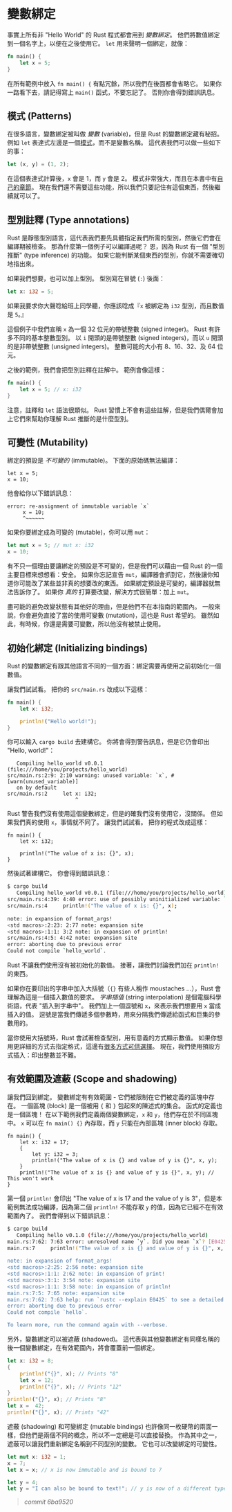 # 變數綁定


事實上所有非 "Hello World" 的 Rust 程式都會用到 *變數綁定*。
他們將數值綁定到一個名字上，以便在之後使用它。
`let` 用來聲明一個綁定，就像：

```rust
fn main() {
    let x = 5;
}
```

在所有範例中放入 `fn main() {` 有點冗餘，所以我們在後面都會省略它。
如果你一路看下去，請記得寫上 `main()` 函式，不要忘記了。
否則你會得到錯誤訊息。

## 模式 (Patterns)

在很多語言，變數綁定被叫做 *變數* (variable)，但是 Rust 的變數綁定藏有秘招。
例如 `let` 表達式左邊是一個[模式][pattern]，而不是變數名稱。
這代表我們可以做一些如下的事：

```rust
let (x, y) = (1, 2);
```

在這個表達式計算後，`x` 會是 1，而 `y` 會是 2。
模式非常強大，而且在本書中有[自己的章節][pattern]。
現在我們還不需要這些功能，所以我們只要記住有這個東西，然後繼續就可以了。

[pattern]: patterns.html

## 型別註釋 (Type annotations)

Rust 是靜態型別語言，這代表我們要先具體指定我們所需的型別，然後它們會在編譯期被檢查。
那為什麼第一個例子可以編譯過呢？
恩，因為 Rust 有一個 "型別推斷" (type inference) 的功能。
如果它能判斷某個東西的型別，你就不需要確切地指出來。

如果我們想要，也可以加上型別。
型別寫在冒號 (`:`) 後面：

```rust
let x: i32 = 5;
```

如果我要求你大聲唸給班上同學聽，你應該唸成『`x` 被綁定為 `i32` 型別，而且數值是 `5`。』

這個例子中我們宣稱 `x` 為一個 32 位元的帶號整數 (signed integer)。
Rust 有許多不同的基本整數型別。
以 `i` 開頭的是帶號整數 (signed integers)，而以 `u` 開頭的是非帶號整數 (unsigned integers)。
整數可能的大小有 8、16、32、及 64 位元。

之後的範例，我們會把型別註釋在註解中。
範例會像這樣：

```rust
fn main() {
    let x = 5; // x: i32
}
```

注意，註釋和 `let` 語法很類似。
Rust 習慣上不會有這些註解，但是我們偶爾會加上它們來幫助你理解 Rust 推斷的是什麼型別。

## 可變性 (Mutability)

綁定的預設是 *不可變的* (immutable)。
下面的原始碼無法編譯：

```rust,ignore
let x = 5;
x = 10;
```

他會給你以下錯誤訊息：

```text
error: re-assignment of immutable variable `x`
     x = 10;
     ^~~~~~~
```

如果你要綁定成為可變的 (mutable)，你可以用 `mut`：

```rust
let mut x = 5; // mut x: i32
x = 10;
```

有不只一個理由要讓綁定的預設是不可變的，但是我們可以藉由一個 Rust 的一個主要目標來想想看：安全。
如果你忘記宣告 `mut`，編譯器會抓到它，然後讓你知道你可能改了某些並非真的想要改的東西。
如果綁定預設是可變的，編譯器就無法告訴你了。
如果你 _真的_ 打算要改變，解決方式很簡單：加上 `mut`。

盡可能的避免改變狀態有其他好的理由，但是他們不在本指南的範圍內。
一般來說，你會避免直接了當的使用可變數 (mutation)，這也是 Rust 希望的。
雖然如此，有時候，你還是需要可變數，所以他沒有被禁止使用。

## 初始化綁定 (Initializing bindings)

Rust 的變數綁定有跟其他語言不同的一個方面：綁定需要再使用之前初始化一個數值。

讓我們試試看。
把你的 `src/main.rs` 改成以下這樣：

```rust
fn main() {
    let x: i32;

    println!("Hello world!");
}
```

你可以輸入 `cargo build` 去建構它。
你將會得到警告訊息，但是它仍會印出 "Hello, world!"：

```text
   Compiling hello_world v0.0.1 (file:///home/you/projects/hello_world)
src/main.rs:2:9: 2:10 warning: unused variable: `x`, #[warn(unused_variable)]
   on by default
src/main.rs:2     let x: i32;
                      ^
```

Rust 警告我們沒有使用這個變數綁定，但是的確我們沒有使用它，沒關係。
但如果我們真的使用 `x`，事情就不同了。
讓我們試試看。
把你的程式改成這樣：

```rust,ignore
fn main() {
    let x: i32;

    println!("The value of x is: {}", x);
}
```

然後試著建構它。
你會得到錯誤訊息：

```bash
$ cargo build
   Compiling hello_world v0.0.1 (file:///home/you/projects/hello_world)
src/main.rs:4:39: 4:40 error: use of possibly uninitialized variable: `x`
src/main.rs:4     println!("The value of x is: {}", x);
                                                    ^
note: in expansion of format_args!
<std macros>:2:23: 2:77 note: expansion site
<std macros>:1:1: 3:2 note: in expansion of println!
src/main.rs:4:5: 4:42 note: expansion site
error: aborting due to previous error
Could not compile `hello_world`.
```

Rust 不讓我們使用沒有被初始化的數值。
接著，讓我們討論我們加在 `println!` 的東西。

如果你在要印出的字串中加入大括號（`{}` 有些人稱作 moustaches ...），Rust 會理解為這是一個插入數值的要求。
*字串插值* (string interpolation) 是個電腦科學術語，代表 "插入到字串中"。
我們加上一個逗號和 `x`，來表示我們想要用 `x` 當成插入的值。
逗號是當我們傳遞多個參數時，用來分隔我們傳遞給函式和巨集的參數用的。

當你使用大括號時，Rust 會試著檢查型別，用有意義的方式顯示數值。
如果你想用更詳細的方式去指定格式，這邊有[很多方式可供選擇][format]。
現在，我們使用預設方式插入：印出整數並不難。

[format]: ../std/fmt/index.html

## 有效範圍及遮蔽 (Scope and shadowing)

讓我們回到綁定。
變數綁定有有效範圍 - 它們被限制在它們被定義的區塊中存在。
一個區塊 (block) 是一個被用 `{` 和 `}` 包起來的陳述式的集合。
函式的定義也是一個區塊！
在以下範例我們定義兩個變數綁定，`x` 和 `y`，他們存在於不同區塊中。
`x` 可以在 `fn main() {}` 內存取，而 `y` 只能在內部區塊 (inner block) 存取。

```rust,ignore
fn main() {
    let x: i32 = 17;
    {
        let y: i32 = 3;
        println!("The value of x is {} and value of y is {}", x, y);
    }
    println!("The value of x is {} and value of y is {}", x, y); // This won't work
}
```

第一個 `println!` 會印出 "The value of x is 17 and the value of y is 3"，但是本範例無法成功編譯，因為第二個 `println!` 不能存取 `y` 的值，因為它已經不在有效範圍內了。
我們會得到以下錯誤訊息：

```bash
$ cargo build
   Compiling hello v0.1.0 (file:///home/you/projects/hello_world)
main.rs:7:62: 7:63 error: unresolved name `y`. Did you mean `x`? [E0425]
main.rs:7     println!("The value of x is {} and value of y is {}", x, y); // This won't work
                                                                       ^
note: in expansion of format_args!
<std macros>:2:25: 2:56 note: expansion site
<std macros>:1:1: 2:62 note: in expansion of print!
<std macros>:3:1: 3:54 note: expansion site
<std macros>:1:1: 3:58 note: in expansion of println!
main.rs:7:5: 7:65 note: expansion site
main.rs:7:62: 7:63 help: run `rustc --explain E0425` to see a detailed explanation
error: aborting due to previous error
Could not compile `hello`.

To learn more, run the command again with --verbose.
```

另外，變數綁定可以被遮蔽 (shadowed)。
這代表與其他變數綁定有同樣名稱的後一個變數綁定，在有效範圍內，將會覆蓋前一個綁定。

```rust
let x: i32 = 8;
{
    println!("{}", x); // Prints "8"
    let x = 12;
    println!("{}", x); // Prints "12"
}
println!("{}", x); // Prints "8"
let x =  42;
println!("{}", x); // Prints "42"
```

遮蔽 (shadowing) 和可變綁定 (mutable bindings) 也許像同一枚硬幣的兩面一樣，但他們是兩個不同的概念，所以不一定總是可以直接替換。
作為其中之一，遮蔽可以讓我們重新綁定名稱到不同型別的變數。
它也可以改變綁定的可變性。

```rust
let mut x: i32 = 1;
x = 7;
let x = x; // x is now immutable and is bound to 7

let y = 4;
let y = "I can also be bound to text!"; // y is now of a different type
```


> *commit 6ba9520*

